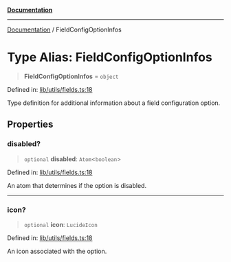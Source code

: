 [**Documentation**](../README.md)

***

[Documentation](../README.md) / FieldConfigOptionInfos

# Type Alias: FieldConfigOptionInfos

> **FieldConfigOptionInfos** = `object`

Defined in: [lib/utils/fields.ts:18](https://github.com/aldesgroup/goaldn/blob/6a7943d02984b1a6b41d76a3a483a1484b644076/lib/utils/fields.ts#L18)

Type definition for additional information about a field configuration option.

## Properties

### disabled?

> `optional` **disabled**: `Atom`\<`boolean`\>

Defined in: [lib/utils/fields.ts:18](https://github.com/aldesgroup/goaldn/blob/6a7943d02984b1a6b41d76a3a483a1484b644076/lib/utils/fields.ts#L18)

An atom that determines if the option is disabled.

***

### icon?

> `optional` **icon**: `LucideIcon`

Defined in: [lib/utils/fields.ts:18](https://github.com/aldesgroup/goaldn/blob/6a7943d02984b1a6b41d76a3a483a1484b644076/lib/utils/fields.ts#L18)

An icon associated with the option.
